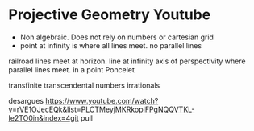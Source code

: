 # Projective Geometry Youtube

* Non algebraic. Does not rely on numbers or cartesian grid
* point at infinity is where all lines meet. no parallel lines

railroad lines meet at horizon. line at infinity
axis of perspectivity where parallel lines meet. in a point
Poncelet

transfinite transcendental numbers irrationals

desargues https://www.youtube.com/watch?v=rVE1OJecEQk&list=PLCTMeyjMKRkopIFPgNQQVTKL-Ie2TO0in&index=4git pull